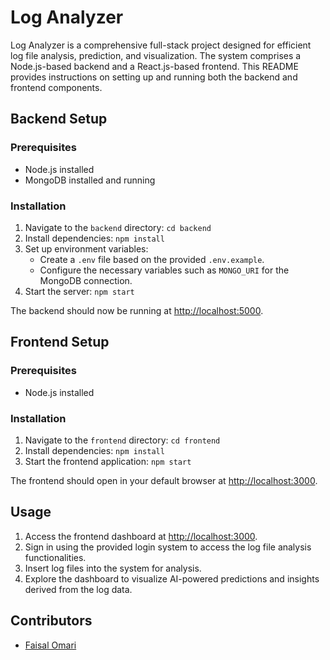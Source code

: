 
<title>Log Analyzer</title>


<h1>Log Analyzer</h1>

<p>Log Analyzer is a comprehensive full-stack project designed for efficient log file analysis, prediction, and visualization. The system comprises a Node.js-based backend and a React.js-based frontend. This README provides instructions on setting up and running both the backend and frontend components.</p>

<h2>Backend Setup</h2>

<h3>Prerequisites</h3>
<ul>
  <li>Node.js installed</li>
  <li>MongoDB installed and running</li>
</ul>

<h3>Installation</h3>
<ol>
  <li>Navigate to the <code>backend</code> directory: <code>cd backend</code></li>
  <li>Install dependencies: <code>npm install</code></li>
  <li>Set up environment variables:
    <ul>
      <li>Create a <code>.env</code> file based on the provided <code>.env.example</code>.</li>
      <li>Configure the necessary variables such as <code>MONGO_URI</code> for the MongoDB connection.</li>
    </ul>
  </li>
  <li>Start the server: <code>npm start</code></li>
</ol>

<p>The backend should now be running at <a href="http://localhost:5000">http://localhost:5000</a>.</p>

<h2>Frontend Setup</h2>

<h3>Prerequisites</h3>
<ul>
  <li>Node.js installed</li>
</ul>

<h3>Installation</h3>
<ol>
  <li>Navigate to the <code>frontend</code> directory: <code>cd frontend</code></li>
  <li>Install dependencies: <code>npm install</code></li>
  <li>Start the frontend application: <code>npm start</code></li>
</ol>

<p>The frontend should open in your default browser at <a href="http://localhost:3000">http://localhost:3000</a>.</p>

<h2>Usage</h2>

<ol>
  <li>Access the frontend dashboard at <a href="http://localhost:3000">http://localhost:3000</a>.</li>
  <li>Sign in using the provided login system to access the log file analysis functionalities.</li>
  <li>Insert log files into the system for analysis.</li>
  <li>Explore the dashboard to visualize AI-powered predictions and insights derived from the log data.</li>
</ol>

<h2>Contributors</h2>

<ul>
  <li><a href="https://github.com/faisalomari">Faisal Omari</a></li>
</ul>
